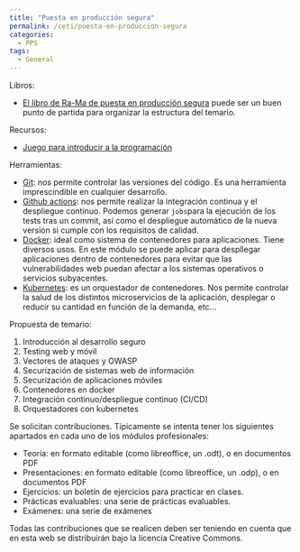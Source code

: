 ```yaml
---
title: "Puesta en producción segura"
permalink: /ceti/puesta-en-produccion-segura
categories:
  - PPS
tags:
  - General
---
```


Libros:

- [El libro de Ra-Ma de puesta en producción segura](https://www.ra-ma.es/libro/puesta-en-produccion-segura_140116/) puede ser un buen punto de partida para organizar la estructura del temario.

Recursos:

- [Juego para introducir a la programación](https://www.codingame.com/start)

Herramientas:

- [Git](https://git-scm.com/): nos permite controlar las versiones del código. Es una herramienta imprescindible en cualquier desarrollo.
- [Github actions](https://github.com/features/actions): nos permite realizar la integración continua y el despliegue continuo. Podemos generar `jobs`para la ejecución de los tests tras un commit, así como el despliegue automático de la nueva versión si cumple con los requisitos de calidad.
- [Docker](https://www.docker.com/): ideal como sistema de contenedores para aplicaciones. Tiene diversos usos. En este módulo se puede aplicar para despllegar aplicaciones dentro de contenedores para evitar que las vulnerabilidades web puedan afectar a los sistemas operativos o servicios subyacentes.
- [Kubernetes](https://kubernetes.io/es/): es un orquestador de contenedores. Nos permite controlar la salud de los distintos microservicios de la aplicación, desplegar o reducir su cantidad en función de la demanda, etc...

Propuesta de temario:

1. Introducción al desarrollo seguro
2. Testing web y móvil
3. Vectores de ataques y OWASP
4. Securización de sistemas web de información
5. Securización de aplicaciones móviles
6. Contenedores en docker
7. Integración continuo/despliegue continuo (CI/CD)
8. Orquestadores con kubernetes

Se solicitan contribuciones. Típicamente se intenta tener los siguientes apartados en cada uno de los módulos profesionales:

- Teoría: en formato editable (como libreoffice, un .odt), o en documentos PDF
- Presentaciones: en formato editable (como libreoffice, un .odp), o en documentos PDF
- Ejercicios: un boletín de ejercicios para practicar en clases.
- Prácticas evaluables: una serie de prácticas evaluables.
- Exámenes: una serie de exámenes

Todas las contribuciones que se realicen deben ser teniendo en cuenta que en esta web se distribuirán bajo la licencia Creative Commons.
